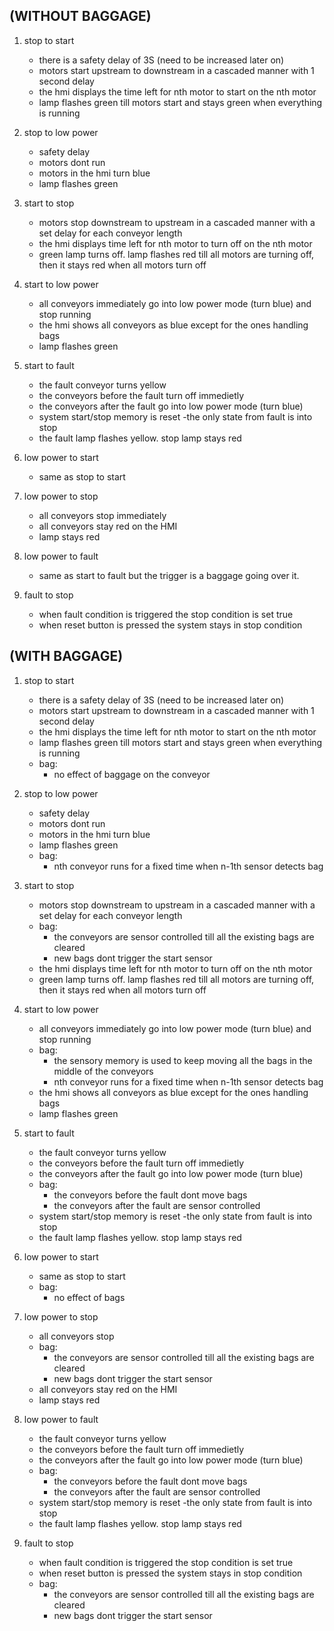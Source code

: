 ## (WITHOUT BAGGAGE)
1. stop to start
	- there is a safety delay of 3S (need to be increased later on)
	- motors start upstream to downstream in a cascaded manner with 1 second delay
	- the hmi displays the time left for nth motor to start on the nth motor
	- lamp flashes green till motors start and stays green when everything is running
2. stop to low power
	- safety delay
	- motors dont run
	- motors in the hmi turn blue
	- lamp flashes green

3. start to stop
	- motors stop downstream to upstream in a cascaded manner with a set delay for each conveyor length
	- the hmi displays time left for nth motor to turn off on the nth motor
	- green lamp turns off. lamp flashes red till all motors are turning off, then it stays red when all motors turn off
4. start to low power
	- all conveyors immediately go into low power mode (turn blue) and stop running
	- the hmi shows all conveyors as blue except for the ones handling bags
	- lamp flashes green
5. start to fault
	- the fault conveyor turns yellow
	- the conveyors before the fault turn off immedietly
	- the conveyors after the fault go into low power mode (turn blue)
	- system start/stop memory is reset -the only state from fault is into stop
	- the fault lamp flashes yellow. stop lamp stays red

6. low power to start
	- same as stop to start
7. low power to stop
	- all conveyors stop immediately 
	- all conveyors stay red on the HMI
	- lamp stays red
8. low power to fault
	- same as start to fault but the trigger is a baggage going over it.

9. fault to stop
	- when fault condition is triggered the stop condition is set true
	- when reset button is pressed the system stays in stop condition
## (WITH BAGGAGE)
1. stop to start
	- there is a safety delay of 3S (need to be increased later on)
	- motors start upstream to downstream in a cascaded manner with 1 second delay
	- the hmi displays the time left for nth motor to start on the nth motor
	- lamp flashes green till motors start and stays green when everything is running
	- bag:
		- no effect of baggage on the conveyor
2. stop to low power
	- safety delay
	- motors dont run
	- motors in the hmi turn blue
	- lamp flashes green
	- bag:
		- nth conveyor runs for a fixed time when n-1th sensor detects bag

3. start to stop
	- motors stop downstream to upstream in a cascaded manner with a set delay for each conveyor length
	- bag:
		- the conveyors are sensor controlled till all the existing bags are cleared
		- new bags dont trigger the start sensor
	- the hmi displays time left for nth motor to turn off on the nth motor
	- green lamp turns off. lamp flashes red till all motors are turning off, then it stays red when all motors turn off
4. start to low power
	- all conveyors immediately go into low power mode (turn blue) and stop running
	- bag:
		- the sensory memory is used to keep moving all the bags in the middle of the conveyors
		- nth conveyor runs for a fixed time when n-1th sensor detects bag
	- the hmi shows all conveyors as blue except for the ones handling bags
	- lamp flashes green
5. start to fault
	- the fault conveyor turns yellow
	- the conveyors before the fault turn off immedietly
	- the conveyors after the fault go into low power mode (turn blue)
	- bag:
		- the conveyors before the fault dont move bags
		- the conveyors after the fault are sensor controlled
	- system start/stop memory is reset -the only state from fault is into stop
	- the fault lamp flashes yellow. stop lamp stays red

6. low power to start
	- same as stop to start
	- bag:
		- no effect of bags
7. low power to stop
	- all conveyors stop
	- bag:
		- the conveyors are sensor controlled till all the existing bags are cleared
		- new bags dont trigger the start sensor
	- all conveyors stay red on the HMI
	- lamp stays red
8. low power to fault
	- the fault conveyor turns yellow
	- the conveyors before the fault turn off immedietly
	- the conveyors after the fault go into low power mode (turn blue)
	- bag:
		- the conveyors before the fault dont move bags
		- the conveyors after the fault are sensor controlled
	- system start/stop memory is reset -the only state from fault is into stop
	- the fault lamp flashes yellow. stop lamp stays red

9. fault to stop
	- when fault condition is triggered the stop condition is set true
	- when reset button is pressed the system stays in stop condition
	- bag:
		- the conveyors are sensor controlled till all the existing bags are cleared
		- new bags dont trigger the start sensor